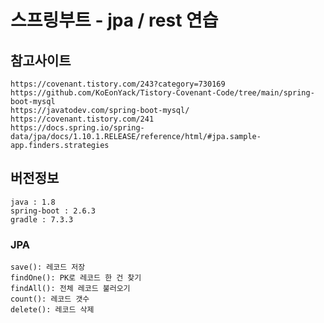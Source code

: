 # 스프링부트 - jpa / rest 연습

## 참고사이트
    https://covenant.tistory.com/243?category=730169
    https://github.com/KoEonYack/Tistory-Covenant-Code/tree/main/spring-boot-mysql
    https://javatodev.com/spring-boot-mysql/
    https://covenant.tistory.com/241
    https://docs.spring.io/spring-data/jpa/docs/1.10.1.RELEASE/reference/html/#jpa.sample-app.finders.strategies

## 버전정보
    java : 1.8
    spring-boot : 2.6.3
    gradle : 7.3.3

### JPA
    save(): 레코드 저장
    findOne(): PK로 레코드 한 건 찾기
    findAll(): 전체 레코드 불러오기
    count(): 레코드 갯수
    delete(): 레코드 삭제